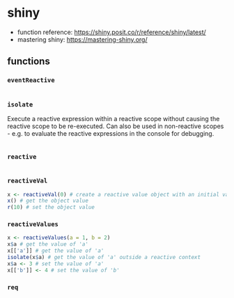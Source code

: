# shiny

* function reference: https://shiny.posit.co/r/reference/shiny/latest/
* mastering shiny: https://mastering-shiny.org/

## functions

### `eventReactive`

```r
```

### `isolate`

Execute a reactive expression within a reactive scope without causing the reactive scope to be re-executed. Can also be used in non-reactive scopes - e.g. to evaluate the reactive expressions in the console for debugging.

```r
```

### `reactive`

```r
```

### `reactiveVal`

```r
x <- reactiveVal(0) # create a reactive value object with an initial value 
x() # get the object value 
r(10) # set the object value 
```

### `reactiveValues`

```r
x <- reactiveValues(a = 1, b = 2)
x$a # get the value of 'a' 
x[['a']] # get the value of 'a' 
isolate(x$a) # get the value of 'a' outside a reactive context
x$a <- 3 # set the value of 'a' 
x[['b']] <- 4 # set the value of 'b' 
```

### `req`

```r
```

